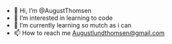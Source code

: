 - 👋 Hi, I’m @AugustThomsen
- 👀 I’m interested in learning to code 
- 🌱 I’m currently learning so mutch as i can 
- 📫 How to reach me Augustlundthomsen@gmail.com

